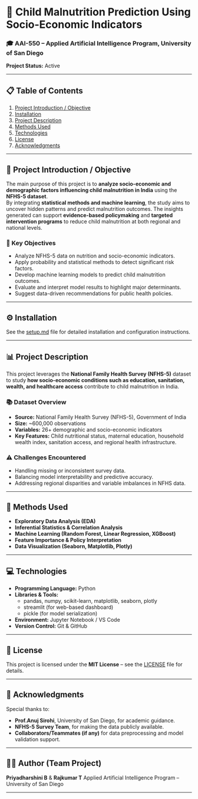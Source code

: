 # 🧠 Child Malnutrition Prediction Using Socio-Economic Indicators  

### 🎓 AAI-550 – Applied Artificial Intelligence Program, University of San Diego  
**Project Status:** Active  

---

## 📋 Table of Contents  
1. [Project Introduction / Objective](#project-introduction--objective)  
2. [Installation](#installation)  
3. [Project Description](#project-description)  
4. [Methods Used](#methods-used)  
5. [Technologies](#technologies)  
6. [License](#license)  
7. [Acknowledgments](#acknowledgments)  

---

## 🧩 Project Introduction / Objective  

The main purpose of this project is to **analyze socio-economic and demographic factors influencing child malnutrition in India** using the **NFHS-5 dataset**.  
By integrating **statistical methods and machine learning**, the study aims to uncover hidden patterns and predict malnutrition outcomes. The insights generated can support **evidence-based policymaking** and **targeted intervention programs** to reduce child malnutrition at both regional and national levels.  

### 🎯 Key Objectives  
- Analyze NFHS-5 data on nutrition and socio-economic indicators.  
- Apply probability and statistical methods to detect significant risk factors.  
- Develop machine learning models to predict child malnutrition outcomes.  
- Evaluate and interpret model results to highlight major determinants.  
- Suggest data-driven recommendations for public health policies.  

---

## ⚙️ Installation  

See the [setup.md](setup.md) file for detailed installation and configuration instructions.

---

## 📊 Project Description  

This project leverages the **National Family Health Survey (NFHS-5)** dataset to study **how socio-economic conditions such as education, sanitation, wealth, and healthcare access** contribute to child malnutrition in India.  

### 📚 Dataset Overview  
- **Source:** National Family Health Survey (NFHS-5), Government of India  
- **Size:** ~600,000 observations  
- **Variables:** 26+ demographic and socio-economic indicators  
- **Key Features:** Child nutritional status, maternal education, household wealth index, sanitation access, and regional health infrastructure.  


### ⚠️ Challenges Encountered  
- Handling missing or inconsistent survey data.  
- Balancing model interpretability and predictive accuracy.  
- Addressing regional disparities and variable imbalances in NFHS data.  

---

## 🧠 Methods Used  

- **Exploratory Data Analysis (EDA)**  
- **Inferential Statistics & Correlation Analysis**  
- **Machine Learning (Random Forest, Linear Regression, XGBoost)**  
- **Feature Importance & Policy Interpretation**  
- **Data Visualization (Seaborn, Matplotlib, Plotly)**  

---

## 💻 Technologies  

- **Programming Language:** Python  
- **Libraries & Tools:**  
  - pandas, numpy, scikit-learn, matplotlib, seaborn, plotly  
  - streamlit (for web-based dashboard)  
  - pickle (for model serialization)  
- **Environment:** Jupyter Notebook / VS Code  
- **Version Control:** Git & GitHub  

---


## 🪪 License  

This project is licensed under the **MIT License** – see the [LICENSE](LICENSE) file for details.

---

## 🙏 Acknowledgments  

Special thanks to:  
- **Prof.Anuj Sirohi**, University of San Diego, for academic guidance.  
- **NFHS-5 Survey Team**, for making the data publicly available.  
- **Collaborators/Teammates (if any)** for data preprocessing and model validation support.  

---

## 👩‍💻 Author (Team Project) 

**Priyadharshini B**  & **Rajkumar T**
Applied Artificial Intelligence Program – University of San Diego  

---
